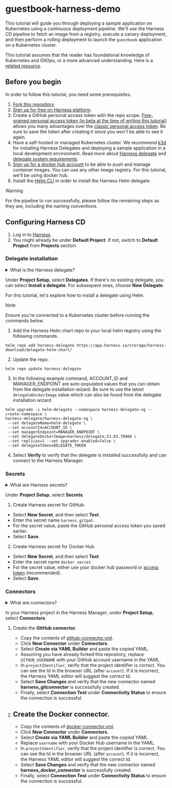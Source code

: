 # guestbook-harness-demo

This tutorial will guide you through deploying a sample application on Kubernetes using a continuous deployment pipeline. We'll use the Harness CD pipeline to fetch an image from a registry, execute a canary deployment, and then perform a rolling deployment to launch the `guestbook` application on a Kubernetes cluster.

This tutorial assumes that the reader has foundational knowledge of Kubernetes and GitOps, or a more advanced understanding. Here is a [related resource](https://www.harness.io/learn/use-cases/kubernetes).

## Before you begin

In order to follow this tutorial, you need some prerequisites.

1. [Fork this repository](https://github.com/dewandemo/guestbook-harness-demo/fork).
2. [Sign up for free on Harness platform](https://app.harness.io/auth/#/signup/?module=cd&utm_source=github&utm_medium=github-tutorial&utm_campaign=dewan-devrel).
3. Create a GitHub personal access token with the repo scope. [Fine-grained personal access token (in beta at the time of writing this tutorial)](https://docs.github.com/en/authentication/keeping-your-account-and-data-secure/managing-your-personal-access-tokens#creating-a-fine-grained-personal-access-token) allows you many advantages over the [classic personal access token](https://docs.github.com/en/authentication/keeping-your-account-and-data-secure/managing-your-personal-access-tokens#creating-a-personal-access-token-classic). Be sure to save the token after creating it since you won't be able to see it again.
4. Have a self-hosted or managed Kubernetes cluster. We recommend [k3d](https://k3d.io/) for installing Harness Delegates and deploying a sample application in a local development environment. Read more about [Harness delegate](https://developer.harness.io/docs/platform/delegates/delegate-concepts/delegate-overview/) and [delegate system requirements](https://developer.harness.io/docs/platform/Delegates/delegate-concepts/delegate-requirements).
5. [Sign up for a docker hub account](https://hub.docker.com/) to be able to push and manage container images. You can use any other image registry. For this tutorial, we'll be using docker hub.
6. Install the [Helm CLI](https://helm.sh/docs/intro/install/) in order to install the Harness Helm delegate.

> [!WARNING]  
> For the pipeline to run successfully, please follow the remaining steps as they are, including the naming conventions.

## Configuring Harness CD

1. Log in to [Harness](https://app.harness.io/).
2. You might already be under **Default Project**. If not, switch to **Default Project** from **Projects** section.

### Delegate installation

<details>
<summary>What is the Harness delegate?</summary>
<br>
The Harness delegate is a service that runs in your local network or VPC to establish connections between the Harness Manager and various providers such as artifacts registries, cloud platforms, etc. The delegate is installed in the target infrastructure, for example, a Kubernetes cluster, and performs operations including deployment and integration. Learn more about the delegate in the <a href=https://developer.harness.io/docs/platform/delegates/delegate-concepts/delegate-overview>Delegate overview</a>.
</details>

Under **Project Setup**, select **Delegates**. If there's no existing delegate, you can select **Install a delegate**. For subsequent ones, choose **New Delegate**.

For this tutorial, let's explore how to install a delegate using Helm.

> [!NOTE]  
> Ensure you're connected to a Kubernetes cluster before running the commands below.

1. Add the Harness Helm chart repo to your local helm registry using the following commands.

```shell
helm repo add harness-delegate https://app.harness.io/storage/harness-download/delegate-helm-chart/
```

2. Update the repo:

```shell
helm repo update harness-delegate
```

3. In the following example command, ACCOUNT_ID and MANAGER_ENDPOINT are auto-populated values that you can obtain from the delegate installation wizard. Be sure to use the latest `delegateDockerImage` value which can also be found from the delegate installation wizard.

```shell
helm upgrade -i helm-delegate --namespace harness-delegate-ng --create-namespace \
harness-delegate/harness-delegate-ng \
 --set delegateName=helm-delegate \
 --set accountId=ACCOUNT_ID \
 --set managerEndpoint=MANAGER_ENDPOINT \
 --set delegateDockerImage=harness/delegate:23.03.78904 \
 --set replicas=1 --set upgrader.enabled=false \
 --set delegateToken=DELEGATE_TOKEN
```

4. Select **Verify** to verify that the delegate is installed successfully and can connect to the Harness Manager.

### Secrets

<details>
<summary>What are Harness secrets?</summary>
<br>
Harness offers built-in secret management for encrypted storage of sensitive information. Secrets are decrypted when needed, and only the private network-connected Harness delegate has access to the key management system. You can also integrate your own secret manager. To learn more about secrets in Harness, go to <a href=https://developer.harness.io/docs/platform/Secrets/Secrets-Management/harness-secret-manager-overview/>Harness Secret Manager Overview</a>.
</details>

Under **Project Setup**, select **Secrets**.

1. Create Harness secret for GitHub.

- Select **New Secret**, and then select **Text**.
- Enter the secret name `harness_gitpat`.
- For the secret value, paste the GitHub personal access token you saved earlier.
- Select **Save**.

2. Create Harness secret for Docker Hub.

- Select **New Secret**, and then select **Text**.
- Enter the secret name `docker_secret`.
- For the secret value, either use your docker hub password or [access token](https://docs.docker.com/docker-hub/access-tokens/) (recommended).
- Select **Save**.

### Connectors

<details>
<summary>What are connectors?</summary>
<br>
Connectors in Harness enable integration with 3rd party tools, providing authentication and operations during pipeline runtime. For instance, a GitHub connector facilitates authentication and fetching files from a GitHub repository within pipeline stages. Explore connector how-tos <a href=https://developer.harness.io/docs/category/connectors/>here</a>.
</details>

In your Harness project in the Harness Manager, under **Project Setup**, select **Connectors**.

1. Create the **GitHub connector**.

   - Copy the contents of [github-connector.yml](harnesscd-pipeline/gitub-connector.yml).
   - Click **New Connector** under **Connectors**.
   - Select **Create via YAML Builder** and paste the copied YAML.
   - Assuming you have already forked this repository, replace `GITHUB_USERNAME` with your GitHub account username in the YAML.
   - In `projectIdentifier`, verify that the project identifier is correct. You can see the Id in the browser URL (after `account`). If it is incorrect, the Harness YAML editor will suggest the correct Id.
   - Select **Save Changes** and verify that the new connector named **harness_gitconnector** is successfully created.
   - Finally, select **Connection Test** under **Connectivity Status** to ensure the connection is successful.

2. ## Create the **Docker connector**.

   - Copy the contents of [docker-connector.yml](harnesscd-pipeline/docker-connector.yml).
   - Click **New Connector** under **Connectors**.
   - Select **Create via YAML Builder** and paste the copied YAML.
   - Replace `username` with your Docker Hub username in the YAML.
   - In `projectIdentifier`, verify that the project identifier is correct. You can see the Id in the browser URL (after `account`). If it is incorrect, the Harness YAML editor will suggest the correct Id.
   - Select **Save Changes** and verify that the new connector named **harness_docker_connector** is successfully created.
   - Finally, select **Connection Test** under **Connectivity Status** to ensure the connection is successful.
